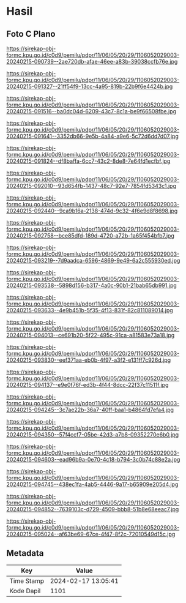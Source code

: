 # Hasil

## Foto C Plano

https://sirekap-obj-formc.kpu.go.id/c0d9/pemilu/pdpr/11/06/05/20/29/1106052029003-20240215-090739--2ae720db-afae-46ee-a83b-39038ccfb76e.jpg

https://sirekap-obj-formc.kpu.go.id/c0d9/pemilu/pdpr/11/06/05/20/29/1106052029003-20240215-091327--21ff54f9-13cc-4a95-819b-22b9f6e4424b.jpg

https://sirekap-obj-formc.kpu.go.id/c0d9/pemilu/pdpr/11/06/05/20/29/1106052029003-20240215-091516--ba0dc04d-6209-43c7-8c1a-be9f66508fbe.jpg

https://sirekap-obj-formc.kpu.go.id/c0d9/pemilu/pdpr/11/06/05/20/29/1106052029003-20240215-091641--3352db66-9e5b-4a84-a9e6-5c72d6dd7d07.jpg

https://sirekap-obj-formc.kpu.go.id/c0d9/pemilu/pdpr/11/06/05/20/29/1106052029003-20240215-091824--df8baffa-6cc7-43c2-8de8-7e64fd1ecfbf.jpg

https://sirekap-obj-formc.kpu.go.id/c0d9/pemilu/pdpr/11/06/05/20/29/1106052029003-20240215-092010--93d654fb-1437-48c7-92e7-7854fd5343c1.jpg

https://sirekap-obj-formc.kpu.go.id/c0d9/pemilu/pdpr/11/06/05/20/29/1106052029003-20240215-092440--9ca9b16a-2138-474d-9c32-4f6e9d8f8698.jpg

https://sirekap-obj-formc.kpu.go.id/c0d9/pemilu/pdpr/11/06/05/20/29/1106052029003-20240215-092758--bce85dfd-189d-4720-a72b-1a65f454bfb7.jpg

https://sirekap-obj-formc.kpu.go.id/c0d9/pemilu/pdpr/11/06/05/20/29/1106052029003-20240215-093219--7d9aadca-6596-4869-9e49-6a2c555930ed.jpg

https://sirekap-obj-formc.kpu.go.id/c0d9/pemilu/pdpr/11/06/05/20/29/1106052029003-20240215-093538--5898d156-b317-4a0c-90b1-21bab65db991.jpg

https://sirekap-obj-formc.kpu.go.id/c0d9/pemilu/pdpr/11/06/05/20/29/1106052029003-20240215-093633--4e9b451b-5f35-4f13-831f-82c811089014.jpg

https://sirekap-obj-formc.kpu.go.id/c0d9/pemilu/pdpr/11/06/05/20/29/1106052029003-20240215-094013--ce691b20-5f22-495c-91ca-a81583e73a18.jpg

https://sirekap-obj-formc.kpu.go.id/c0d9/pemilu/pdpr/11/06/05/20/29/1106052029003-20240215-093830--eef371aa-eb0b-4f97-a3f2-e131ff7c926d.jpg

https://sirekap-obj-formc.kpu.go.id/c0d9/pemilu/pdpr/11/06/05/20/29/1106052029003-20240215-094137--e9e0f76f-ed3b-4f44-8dcc-22f37c11511f.jpg

https://sirekap-obj-formc.kpu.go.id/c0d9/pemilu/pdpr/11/06/05/20/29/1106052029003-20240215-094245--3c7ae22b-36a7-40ff-baa1-b4864fd7efa4.jpg

https://sirekap-obj-formc.kpu.go.id/c0d9/pemilu/pdpr/11/06/05/20/29/1106052029003-20240215-094350--57f4ccf7-05be-42d3-a7b8-09352270e6b0.jpg

https://sirekap-obj-formc.kpu.go.id/c0d9/pemilu/pdpr/11/06/05/20/29/1106052029003-20240215-094603--ead96b9a-0e70-4c18-b794-3c0b74c88e2a.jpg

https://sirekap-obj-formc.kpu.go.id/c0d9/pemilu/pdpr/11/06/05/20/29/1106052029003-20240215-094745--438ec1fa-4ab5-4446-9a17-b65909e205d4.jpg

https://sirekap-obj-formc.kpu.go.id/c0d9/pemilu/pdpr/11/06/05/20/29/1106052029003-20240215-094852--7639103c-d729-4509-bbb8-51b8e68eeac7.jpg

https://sirekap-obj-formc.kpu.go.id/c0d9/pemilu/pdpr/11/06/05/20/29/1106052029003-20240215-095024--af63be69-67ce-4f47-8f2c-72010549d15c.jpg


## Metadata

| Key        | Value               |
| ---------- | ------------------- |
| Time Stamp | 2024-02-17 13:05:41 |
| Kode Dapil | 1101                |



